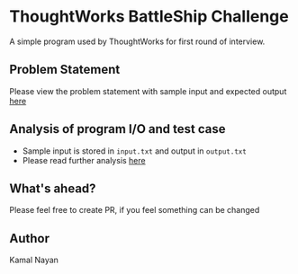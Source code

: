 # ThoughtWorks BattleShip Challenge
A simple program used by ThoughtWorks for first round of interview.

## Problem Statement
Please view the problem statement with sample input and expected output [here][1]

## Analysis of program I/O and test case
- Sample input is stored in `input.txt` and output in `output.txt`
- Please read further analysis [here][2]

## What's ahead?
Please feel free to create PR, if you feel something can be changed

## Author
Kamal Nayan

[1]: https://raw.githubusercontent.com/knayan1/BattleArea/master/BattleShip_Problem_Statement.pdf
[2]: https://raw.githubusercontent.com/knayan1/BattleArea/master/analysis.txt